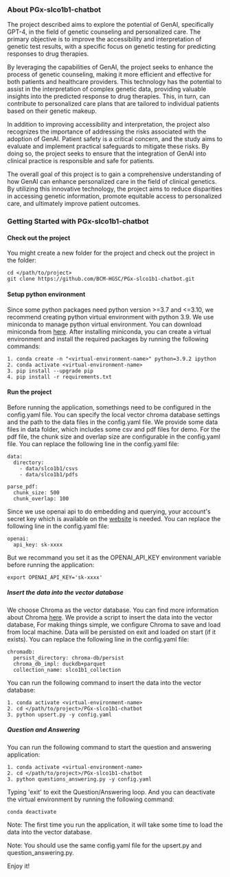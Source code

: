 ### About PGx-slco1b1-chatbot

The project described aims to explore the potential of GenAI, specifically GPT-4, in the field of genetic counseling and personalized care. The primary objective is to improve the accessibility and interpretation of genetic test results, with a specific focus on genetic testing for predicting responses to drug therapies.

By leveraging the capabilities of GenAI, the project seeks to enhance the process of genetic counseling, making it more efficient and effective for both patients and healthcare providers. This technology has the potential to assist in the interpretation of complex genetic data, providing valuable insights into the predicted response to drug therapies. This, in turn, can contribute to personalized care plans that are tailored to individual patients based on their genetic makeup.

In addition to improving accessibility and interpretation, the project also recognizes the importance of addressing the risks associated with the adoption of GenAI. Patient safety is a critical concern, and the study aims to evaluate and implement practical safeguards to mitigate these risks. By doing so, the project seeks to ensure that the integration of GenAI into clinical practice is responsible and safe for patients.

The overall goal of this project is to gain a comprehensive understanding of how GenAI can enhance personalized care in the field of clinical genetics. By utilizing this innovative technology, the project aims to reduce disparities in accessing genetic information, promote equitable access to personalized care, and ultimately improve patient outcomes.

### Getting Started with PGx-slco1b1-chatbot
#### Check out the project
You might create a new folder for the project and check out the project in the folder:
```commandline
cd </path/to/project>
git clone https://github.com/BCM-HGSC/PGx-slco1b1-chatbot.git
```
#### Setup python environment

Since some python packages need python version >=3.7 and <=3.10, we recommend creating python virtual environment with python 3.9. We use miniconda to manage python virtual environment. You can download miniconda from [here](https://docs.conda.io/en/latest/miniconda.html). After installing miniconda, you can create a virtual environment and install the required packages by running the following commands:

```
1. conda create -n "<virtual-environment-name>" python=3.9.2 ipython
2. conda activate <virtual-environment-name>
3. pip install --upgrade pip
4. pip install -r requirements.txt
```

#### Run the project
Before running the application, somethings need to be configured in the config.yaml file. You can specify the local vector chroma database settings and the path to the data files in the config.yaml file. We provide some data files in data folder, which includes some csv and pdf files for demo. For the pdf file, the chunk size and overlap size are configurable in the config.yaml file. You can replace the following line in the config.yaml file:
```commandline
data:
  directory:
    - data/slco1b1/csvs
    - data/slco1b1/pdfs

parse_pdf:
  chunk_size: 500
  chunk_overlap: 100

```
Since we use openai api to do embedding and querying, your account's secret key which is available on the [website](https://platform.openai.com/account/api-keys) is needed. You can replace the following line in the config.yaml file:
```
openai:
  api_key: sk-xxxx
```

But we recommand you set it as the OPENAI_API_KEY environment variable before running the application:
```
export OPENAI_API_KEY='sk-xxxx'
```

##### Insert the data into the vector database
We choose Chroma as the vector database. You can find more information about Chroma [here](https://docs.trychroma.com/). We provide a script to insert the data into the vector database, For making things simple, we configure Chroma to save and load from local machine. Data will be persisted on exit and loaded on start (if it exists). You can replace the following line in the config.yaml file:
```commandline
chromadb:
  persist_directory: chroma-db/persist
  chroma_db_impl: duckdb+parquet
  collection_name: slco1b1_collection
```
You can run the following command to insert the data into the vector database:
```
1. conda activate <virtual-environment-name>
2. cd </path/to/project>/PGx-slco1b1-chatbot
3. python upsert.py -y config.yaml
```

##### Question and Answering
You can run the following command to start the question and answering application:
```
1. conda activate <virtual-environment-name>
2. cd </path/to/project>/PGx-slco1b1-chatbot
3. python questions_answering.py -y config.yaml
```
Typing 'exit' to exit the Question/Answering loop. And you can deactivate the virtual environment by running the following command:
```commandline
conda deactivate  
```

Note: The first time you run the application, it will take some time to load the data into the vector database. 

Note:  You should use the same config.yaml file for the upsert.py and question_answering.py.

Enjoy it!